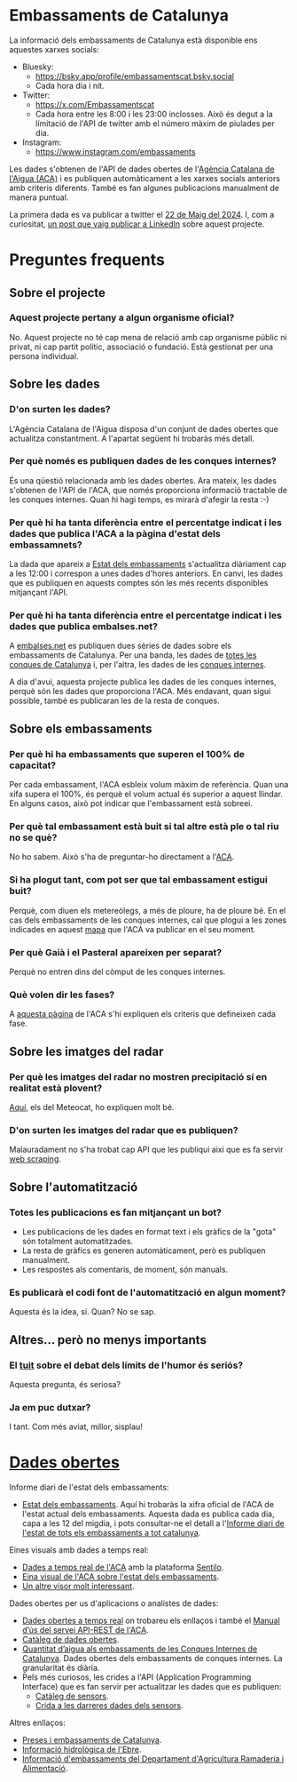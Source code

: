 # Embassaments de Catalunya

La informació dels embassaments de Catalunya està disponible ens aquestes xarxes socials:

- Bluesky:
  - https://bsky.app/profile/embassamentscat.bsky.social
  - Cada hora dia i nit.
- Twitter:
  - https://x.com/Embassamentscat
  - Cada hora entre les 8:00 i les 23:00 inclosses. Això és degut a la límitació de l'API de twitter amb el número màxim de piulades per dia. 
- Instagram:
  - https://www.instagram.com/embassaments

Les dades s'obtenen de l'API de dades obertes de l'[Agència Catalana de l'Aigua (ACA)](https://aca.gencat.cat/ca/inici/index.html) i es publiquen automàticament a les xarxes socials anteriors amb criteris diferents. També es fan algunes publicacions manualment de manera puntual. 

La primera dada es va publicar a twitter el [22 de Maig del 2024](https://x.com/Embassamentscat/status/1793296839057301744). I, com a curiositat, [un post que vaig publicar a LinkedIn](https://www.linkedin.com/posts/ferranbusquets_qu%C3%A8-fa-que-un-projecte-personal-es-torni-activity-7310683035253768192-3Vkk) sobre aquest projecte.

<xp align="center">
<xa href="https://www.buymeacoffee.com/ferranb">
<ximg align="left" src="https://cdn.buymeacoffee.com/buttons/v2/default-yellow.png" height="38" width="158" alt="ferran busquets"/>
</a> 
</p>
<xbr>
  
  
# Preguntes frequents

## Sobre el projecte

### Aquest projecte pertany a algun organisme oficial?

No. Aquest projecte no té cap mena de relació amb cap organisme públic ni privat, ni cap partit polític, associació o fundació. Està gestionat per una persona individual.

## Sobre les dades

### D'on surten les dades?

L'Agència Catalana de l'Aigua disposa d'un conjunt de dades obertes que actualitza constantment. A l'apartat següent hi trobaràs més detall.

### Per què només es publiquen dades de les conques internes?

És una qüestió relacionada amb les dades obertes. Ara mateix, les dades s'obtenen de l'API de l'ACA, que només proporciona informació tractable de les conques internes. Quan hi hagi temps, es mirarà d'afegir la resta :-)

### Per què hi ha tanta diferència entre el percentatge indicat i les dades que publica l'ACA a la pàgina d'estat dels embassamnets?

La dada que apareix a [Estat dels embassaments](https://aca.gencat.cat/ca/laigua/estat-del-medi-hidric/recursos-disponibles/estat-de-les-reserves-daigua-als-embassaments/) s'actualitza diàriament cap a les 12:00 i correspon a unes dades d'hores anteriors. En canvi, les dades que es publiquen en aquests comptes són les més recents disponibles mitjançant l'API.

### Per què hi ha tanta diferència entre el percentatge indicat i les dades que publica embalses.net?

A [embalses.net](https://www.embalses.net) es publiquen dues sèries de dades sobre els embassaments de Catalunya. Per una banda, les dades de [totes les conques de Catalunya](https://www.embalses.net/comunidad-10-cataluna.html) i, per l'altra, les dades de les [conques internes](https://www.embalses.net/cuenca-11-cataluna-interna.html).

A dia d'avui, aquesta projecte publica les dades de les conques internes, perquè són les dades que proporciona l'ACA. Més endavant, quan sigui possible, també es publicaran les de la resta de conques.

## Sobre els embassaments

### Per què hi ha embassaments que superen el 100% de capacitat?

Per cada embassament, l'ACA esbleix volum màxim de referència. Quan una xifa supera el 100%, és perquè el volum actual és superior a aquest llindar. En alguns casos, això pot indicar que l'embassament està sobreei.

### Per què tal embassament està buit si tal altre està ple o tal riu no se què?

No ho sabem. Això s'ha de preguntar-ho directament a l'[ACA](https://x.com/aigua_cat).

### Si ha plogut tant, com pot ser que tal embassament estigui buit?

Perquè, com diuen els metereòlegs, a més de ploure, ha de ploure bé. En el cas dels embassaments de les conques internes, cal que plogui a les zones indicades en aquest [mapa](https://x.com/aigua_cat/status/1662007831199989760) que l'ACA va publicar en el seu moment.

### Per què Gaià i el Pasteral apareixen per separat?

Perquè no entren dins del còmput de les conques internes. 

### Què volen dir les fases?

A [aquesta pàgina](https://sequera.gencat.cat/ca/accions/el-semafor-de-la-sequera/index.html) de l'ACA s'hi expliquen els criteris que defineixen cada fase.

## Sobre les imatges del radar

### Per què les imatges del radar no mostren precipitació sí en realitat està plovent?

[Aquí](https://x.com/meteocat/status/1892876743951675486), els del Meteocat, ho expliquen molt bé.

### D'on surten les imatges del radar que es publiquen?

Malauradament no s'ha trobat cap API que les publiqui així que es fa servir [web scraping](https://ca.wikipedia.org/wiki/Web_scraping).

## Sobre l'automatització

### Totes les publicacions es fan mitjançant un bot?

- Les publicacions de les dades en format text i els gràfics de la "gota" són totalment automatitzades. 
- La resta de gràfics es generen automàticament, però es publiquen manualment.
- Les respostes als comentaris, de moment, són manuals.

### Es publicarà el codi font de l'automatització en algun moment?

Aquesta és la idea, sí. Quan? No se sap.

## Altres... però no menys importants

### El [tuit](https://x.com/Embassamentscat/status/1903815824713929078) sobre el debat dels límits de l'humor és seriós?

Aquesta pregunta, és seriosa?

### Ja em puc dutxar?

I tant. Com més aviat, millor, sisplau!

# [Dades obertes](#dadesobertes)

Informe diari de l'estat dels embassaments:

- [Estat dels embassaments](https://aca.gencat.cat/ca/laigua/estat-del-medi-hidric/recursos-disponibles/estat-de-les-reserves-daigua-als-embassaments/). Aquí hi trobaràs la xifra oficial de l'ACA de l'estat actual dels embassaments. Aquesta dada es publica cada dia, capa a les 12 del migdia, i pots consultar-ne el detall a l'[Informe diari de l'estat de tots els embassaments a tot catalunya](https://info.aca.gencat.cat/ca/aca/informacio/informesdwh/dades_embassaments_ca.pdf).

Eines visuals amb dades a temps real:
  - [Dades a temps real de l'ACA](https://aplicacions.aca.gencat.cat/sdim2/visor/) amb la plataforma [Sentilo](https://www.sentilo.io/).
  - [Eina visual de l'ACA sobre l'estat dels embassaments](https://aca.gencat.cat/ca/laigua/consulta-de-dades/dades-obertes/visualitzacio-interactiva-dades/estat-embassaments/).
  - [Un altre visor molt interessant](https://aplicacions.aca.gencat.cat/aetr/vishid/#ara).

Dades obertes per us d'aplicacions o analístes de dades:

- [Dades obertes a temps real](https://aca.gencat.cat/ca/laigua/consulta-de-dades/dades-obertes/dades-obertes-temps-real/) on trobareu els enllaços i també el [Manual d’ús del servei API-REST de l'ACA](https://aca.gencat.cat/web/.content/20_Aigua/08_consulta_de_dades/01_dades_obertes/02_dades_obertes_temps_real/us_serveis_dades_API_REST.pdf).
- [Catàleg de dades obertes](https://aca.gencat.cat/ca/laigua/consulta-de-dades/dades-obertes/cataleg-dades-obertes/).
- [Quantitat d’aigua als embassaments de les Conques Internes de Catalunya](https://analisi.transparenciacatalunya.cat/Medi-Ambient/Quantitat-d-aigua-als-embassaments-de-les-Conques-/gn9e-3qhr/about_data). Dades obertes dels embassaments de conques internes. La granularitat és diària.
- Pels més curiosos, les crides a l'API (Application Programming Interface) que es fan servir per actualitzar les dades que es publiquen:
  - [Catàleg de sensors](https://aplicacions.aca.gencat.cat/sdim2/apirest/catalog?componentType=embassament).
  - [Crida a les darreres dades dels sensors](https://aplicacions.aca.gencat.cat/sdim2/apirest/data/EMBASSAMENT-EST).

Altres enllaços:
- [Preses i embassaments de Catalunya](https://aca.gencat.cat/ca/laigua/infraestructures/preses-i-embassaments).
- [Informació hidrològica de l'Ebre](https://www.saihebro.com/homepage/estado-cuenca-ebro).
- [Informació d'embassaments del Departament d'Agricultura Ramaderia i Alimentació](https://agricultura.gencat.cat/ca/ambits/desenvolupament-rural/infraestructures-agraries/dar_regadius/estat-embassaments-catalunya/index.html).
